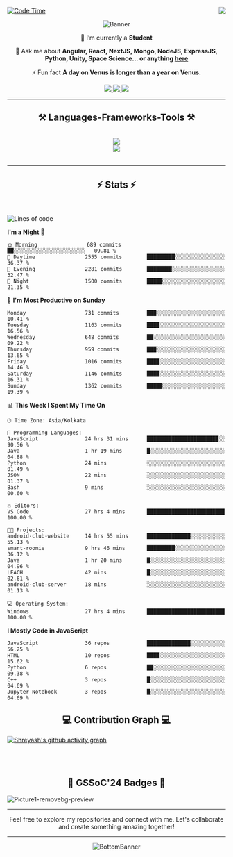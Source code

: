 <div>
 
<img align="right" src="https://visitor-badge.laobi.icu/badge?page_id=shreyash3087.shreyash3087" />

 [![Code Time](https://wakatime.com/badge/user/cd5f70df-e644-46f4-a03b-e1ce78615131.svg)](https://wakatime.com/@cd5f70df-e644-46f4-a03b-e1ce78615131)
 
</div>


<div align="center">
 
![Banner](https://github.com/user-attachments/assets/fe33d289-b057-4d85-ad76-3103802aa9e1)

</div>


<div align="center">
 
 🔭 I’m currently a **Student** 

💬 Ask me about **Angular, React, NextJS, Mongo, NodeJS, ExpressJS, Python, Unity, Space Science... or anything [here](https://github.com/shreyash3087/shreyash3087/issues)**

⚡ Fun fact **A day on Venus is longer than a year on Venus.**

</div>
 
<div align="center"> 
  <a href="mailto:shreyash3087@gmail.com">
    <img src="https://img.shields.io/badge/Gmail-333333?style=for-the-badge&logo=gmail&logoColor=red" />
  </a>
  <a href="https://www.linkedin.com/in/shreyash-srivastava-1a1161280" target="_blank">
    <img src="https://img.shields.io/badge/LinkedIn-0077B5?style=for-the-badge&logo=linkedin&logoColor=white" target="_blank" />
  </a>
  <a href="https://github.com/shreyash3087" target="_blank">
     <img src="https://img.shields.io/badge/Github-FF5722?style=for-the-badge&logo=github&logoColor=white" target="_blank" />
  </a>
</div>
<hr/>
 
<h2 align="center">⚒️ Languages-Frameworks-Tools ⚒️</h2>
<br/>
<div align="center">
    <img src="https://skillicons.dev/icons?i=react,bootstrap,html,css,vscode,github,figma,cpp,vercel,netlify" /><br>
    <img src="https://skillicons.dev/icons?i=tailwind,git,nodejs,python,javascript,typescript,express,firebase,mongodb,nextjs,unity,azure,blender" /><br>
</div>

<br/>
<hr/>

<h2 align="center">⚡ Stats ⚡</h2>

<br>
<div>
 
 
<!--START_SECTION:waka-->
![Lines of code](https://img.shields.io/badge/From%20Hello%20World%20I%27ve%20Written-5.2%20million%20lines%20of%20code-blue)

**I'm a Night 🦉** 

```text
🌞 Morning                689 commits         ██░░░░░░░░░░░░░░░░░░░░░░░   09.81 % 
🌆 Daytime                2555 commits        █████████░░░░░░░░░░░░░░░░   36.37 % 
🌃 Evening                2281 commits        ████████░░░░░░░░░░░░░░░░░   32.47 % 
🌙 Night                  1500 commits        █████░░░░░░░░░░░░░░░░░░░░   21.35 % 
```
📅 **I'm Most Productive on Sunday** 

```text
Monday                   731 commits         ███░░░░░░░░░░░░░░░░░░░░░░   10.41 % 
Tuesday                  1163 commits        ████░░░░░░░░░░░░░░░░░░░░░   16.56 % 
Wednesday                648 commits         ██░░░░░░░░░░░░░░░░░░░░░░░   09.22 % 
Thursday                 959 commits         ███░░░░░░░░░░░░░░░░░░░░░░   13.65 % 
Friday                   1016 commits        ████░░░░░░░░░░░░░░░░░░░░░   14.46 % 
Saturday                 1146 commits        ████░░░░░░░░░░░░░░░░░░░░░   16.31 % 
Sunday                   1362 commits        █████░░░░░░░░░░░░░░░░░░░░   19.39 % 
```


📊 **This Week I Spent My Time On** 

```text
🕑︎ Time Zone: Asia/Kolkata

💬 Programming Languages: 
JavaScript               24 hrs 31 mins      ███████████████████████░░   90.56 % 
Java                     1 hr 19 mins        █░░░░░░░░░░░░░░░░░░░░░░░░   04.88 % 
Python                   24 mins             ░░░░░░░░░░░░░░░░░░░░░░░░░   01.49 % 
JSON                     22 mins             ░░░░░░░░░░░░░░░░░░░░░░░░░   01.37 % 
Bash                     9 mins              ░░░░░░░░░░░░░░░░░░░░░░░░░   00.60 % 

🔥 Editors: 
VS Code                  27 hrs 4 mins       █████████████████████████   100.00 % 

🐱‍💻 Projects: 
android-club-website     14 hrs 55 mins      ██████████████░░░░░░░░░░░   55.13 % 
smart-roomie             9 hrs 46 mins       █████████░░░░░░░░░░░░░░░░   36.12 % 
Java                     1 hr 20 mins        █░░░░░░░░░░░░░░░░░░░░░░░░   04.96 % 
LEACH                    42 mins             █░░░░░░░░░░░░░░░░░░░░░░░░   02.61 % 
android-club-server      18 mins             ░░░░░░░░░░░░░░░░░░░░░░░░░   01.13 % 

💻 Operating System: 
Windows                  27 hrs 4 mins       █████████████████████████   100.00 % 
```

**I Mostly Code in JavaScript** 

```text
JavaScript               36 repos            ██████████████░░░░░░░░░░░   56.25 % 
HTML                     10 repos            ████░░░░░░░░░░░░░░░░░░░░░   15.62 % 
Python                   6 repos             ██░░░░░░░░░░░░░░░░░░░░░░░   09.38 % 
C++                      3 repos             █░░░░░░░░░░░░░░░░░░░░░░░░   04.69 % 
Jupyter Notebook         3 repos             █░░░░░░░░░░░░░░░░░░░░░░░░   04.69 % 
```




<!--END_SECTION:waka-->

</div>

<div>
  <div align="center" ><h2 align="center">💻 Contribution Graph 💻</h2></div>
 
  [![Shreyash's github activity graph](https://github-readme-activity-graph.vercel.app/graph?username=shreyash3087&hide_border=true&theme=github)](https://github.com/ashutosh00710/github-readme-activity-graph)
 
</div>

<br/><br/>

<h2 align="center">🔰 GSSoC'24 Badges 🔰</h2>

![Picture1-removebg-preview](https://github.com/user-attachments/assets/4ece96a5-043a-44df-b51b-40738d3603ff)

<div align="center"> 
  <hr/>
  Feel free to explore my repositories and connect with me. Let's collaborate and create something amazing together!
  <hr/>
</div>

<div align="center">
 
![BottomBanner](https://github.com/user-attachments/assets/7afe064f-9b9f-401d-bec1-35c8625bb3dc)

</div>

